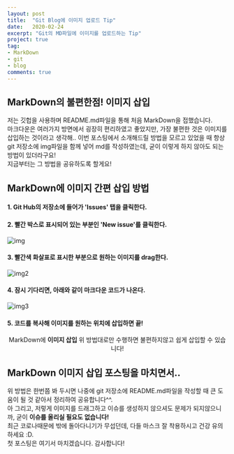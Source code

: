 ```yaml
---
layout: post
title:  "Git Blog에 이미지 업로드 Tip"
date:   2020-02-24
excerpt: "Git의 MD파일에 이미지를 업로드하는 Tip"
project: true
tag:
- MarkDown
- git
- blog
comments: true
---
```


## MarkDown의 불편한점! 이미지 삽입  
저는 깃헙을 사용하며 README.md파일을 통해 처음 MarkDown을 접했습니다.  
마크다운은 여러가지 방면에서 굉장히 편리하였고 좋았지만, 가장 불편한 것은 이미지를 삽입하는 것이라고 생각해..
이번 포스팅에서 소개해드릴 방법을 모르고 있었을 때 항상 git 저장소에 img파일을 함께 넣어 md를 작성하였는데, 굳이 이렇게 하지 않아도 되는 방법이 있더라구요!  
지금부터는 그 방법을 공유하도록 할게요!

## MarkDown에 이미지 간편 삽입 방법  
#### 1. Git Hub의 저장소에 들어가 'Issues' 탭을 클릭한다.
#### 2. 빨간 박스로 표시되어 있는 부분인 'New issue'를 클릭한다.
![img](https://user-images.githubusercontent.com/33629459/75141960-65bd2800-5735-11ea-95db-a7abba094378.png)
#### 3. 빨간색 화살표로 표시한 부분으로 원하는 이미지를 drag한다.
![img2](https://user-images.githubusercontent.com/33629459/75142132-c2204780-5735-11ea-8ff8-ac0dd27a56ef.png)
#### 4. 잠시 기다리면, 아래와 같이 마크다운 코드가 나온다.
![img3](https://user-images.githubusercontent.com/33629459/75142234-ff84d500-5735-11ea-81f3-0eef8d9332ec.png)
#### 5. 코드를 복사해 이미지를 원하는 위치에 삽입하면 끝!

<center>MarkDown에 <b>이미지 삽입</b> 위 방법대로만 수행하면 불편하지않고 쉽게 삽입할 수 있습니다!</center>

## MarkDown 이미지 삽입 포스팅을 마치면서..
위 방법은 한번쯤 봐 두시면 나중에 git 저장소에 README.md파일을 작성할 때 큰 도움이 될 것 같아서 정리하여 공유합니다^^.  
아 그리고, 저렇게 이미지를 드래그하고 이슈를 생성하지 않으셔도 문제가 되지않으니까, 굳이 <b>이슈를 올리실 필요도 없습니다!</b>  
최근 코로나때문에 밖에 돌아다니기가 무섭던데, 다들 마스크 잘 착용하시고 건강 유의하세요 :D.  
첫 포스팅은 여기서 마치겠습니다. 감사합니다!
